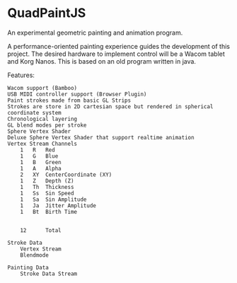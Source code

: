 QuadPaintJS
===========

An experimental geometric painting and animation program. 

A performance-oriented painting experience guides the development of this project.
The desired hardware to implement control will be a Wacom tablet and Korg Nanos.
This is based on an old program written in java.

Features:

    Wacom support (Bamboo)
    USB MIDI controller support (Browser Plugin)
    Paint strokes made from basic GL Strips
    Strokes are store in 2D cartesian space but rendered in spherical coordinate system
    Chronological layering
    GL blend modes per stroke
    Sphere Vertex Shader
    Deluxe Sphere Vertex Shader that support realtime animation
    Vertex Stream Channels
    	1	R   Red
		1	G   Blue
		1	B   Green
		1	A   Alpha
		2	XY  CenterCoordinate (XY)
		1   Z   Depth (Z)
		1	Th  Thickness
		1	Ss  Sin Speed
		1	Sa  Sin Amplitude
		1	Ja  Jitter Amplitude
		1	Bt  Birth Time


		12		Total

	Stroke Data
		Vertex Stream
		Blendmode

	Painting Data
		Stroke Data Stream

